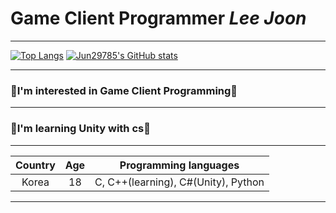 
# Game Client Programmer ***Lee Joon***

___
[![Top Langs](https://github-readme-stats.vercel.app/api/top-langs/?username=Jun29785)](https://github.com/Jun29785)
[![Jun29785's GitHub stats](https://github-readme-stats.vercel.app/api?username=Jun29785&theme=chartreuse-jolly&show_icons=true)](https://github.com/Jun29785)
___
<h3 id="-unity-i-m-interested-in-gameprograming-and-server-">🧡I&#39;m interested in Game Client Programming🧡</h3>

___

<h3 id="-i-learned-deep-learning-and-machine-learning-with-python-tensorflow-">💙I'm learning Unity with cs💙</h3>

___
|Country|Age|Programming languages|
|:--:|:--:|:--:|
|Korea|18|C, C++(learning), C#(Unity), Python|

___
